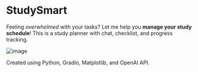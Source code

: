 # StudySmart

Feeling _overwhelmed_ with your tasks? Let me help you **manage your study schedule**! This is a study planner with chat, checklist, and progress tracking.

![image](https://github.com/todayfifi/StudySmart/assets/68198209/ffb3a5cf-d82c-49b5-b533-c1daa343d9a3)

Created using Python, Gradio, Matplotlib, and OpenAI API.
